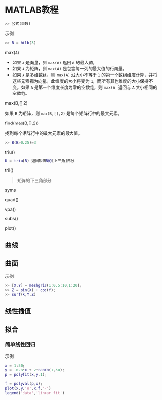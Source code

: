 # MATLAB教程

```matlab
>> 公式(函数)
```

示例

```matlab
>> B = hilb(3)
```

max(`A`)

* 如果 `A` 是向量，则 `max(A)` 返回 `A` 的最大值。
* 如果 `A` 为矩阵，则 `max(A)` 是包含每一列的最大值的行向量。
* 如果 `A` 是多维数组，则 `max(A)` 沿大小不等于 `1` 的第一个数组维度计算，并将这些元素视为向量。此维度的大小将变为 `1`，而所有其他维度的大小保持不变。如果 `A` 是第一个维度长度为零的空数组，则 `max(A)` 返回与 `A` 大小相同的空数组。

max(B,[],2)

如果 `B` 为矩阵，则 `max(B,[],2)` 是每个矩阵行中的最大元素。

find(max(B,[],2))

找到每个矩阵行中的最大元素的最大值。

```matlab
>> B(B>0.25)=3
```

triu()

```matlab
U = triu(B) 返回矩阵B的[上三角]部分
```

tril()

> 矩阵的下三角部分

syms 

quad()

vpa()

subs()

plot()

## 曲线

## 曲面

示例

```matlab
>> [X,Y] = meshgrid(1:0.5:10,1:20);
>> Z = sin(X) + cos(Y);
>> surf(X,Y,Z)
```

## 线性插值

## 拟合

### 简单线性回归

示例

```matlab
x = 1:50; 
y = -0.3*x + 2*randn(1,50); 
p = polyfit(x,y,1);
```

```matlab
f = polyval(p,x); 
plot(x,y,'o',x,f,'-') 
legend('data','linear fit') 
```

